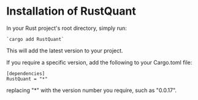 # Installation of RustQuant

In your Rust project's root directory, simply run: 

    `cargo add RustQuant`

This will add the latest version to your project.

If you require a specific version, add the following to your Cargo.toml file:

    [dependencies]
    RustQuant = "*"

replacing "*" with the version number you require, such as "0.0.17".

